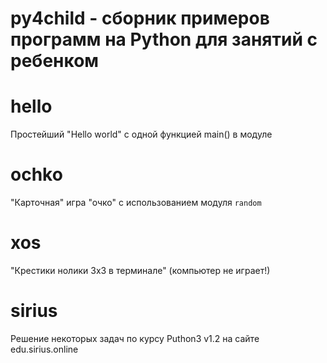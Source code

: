 py4child - cборник примеров программ на Python для занятий с ребенком
=====================================================================

# hello
Простейший "Hello world" с одной функцией main() в модуле

# ochko
"Карточная" игра "очко" с использованием модуля `random`

# xos
"Крестики нолики 3x3 в терминале" (компьютер не играет!)

# sirius
Решение некоторых задач по курсу Puthon3 v1.2 на сайте edu.sirius.online

